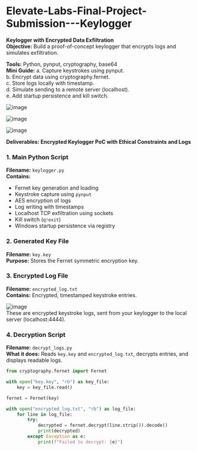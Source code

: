 # Elevate-Labs-Final-Project-Submission---Keylogger

**Keylogger with Encrypted Data Exfiltration**       
**Objective:** Build a proof-of-concept keylogger that encrypts logs and simulates exfiltration.    

**Tools:** Python, pynput, cryptography, base64     
**Mini Guide:**
a. Capture keystrokes using pynput.     
b. Encrypt data using cryptography.fernet.    
c. Store logs locally with timestamp.       
d. Simulate sending to a remote server (localhost).    
e. Add startup persistence and kill switch.    

![image](https://github.com/user-attachments/assets/9eddcf20-65db-4d5b-a457-fb6a1ee65073)

![image](https://github.com/user-attachments/assets/1787008b-f066-41a7-821b-d97105ae4197)

![image](https://github.com/user-attachments/assets/60fe28d4-6bbe-436a-baa3-fa645d883e95)


**Deliverables: Encrypted Keylogger PoC with Ethical Constraints and Logs**

### 1. **Main Python Script**

**Filename:** `keylogger.py`     
**Contains:**

* Fernet key generation and loading
* Keystroke capture using `pynput`
* AES encryption of logs
* Log writing with timestamps
* Localhost TCP exfiltration using sockets
* Kill switch (`q!exit`)
* Windows startup persistence via registry

### 2. **Generated Key File**

**Filename:** `key.key`    
**Purpose:** Stores the Fernet symmetric encryption key.

### 3. **Encrypted Log File**

**Filename:** `encrypted_log.txt`    
**Contains:** 
Encrypted, timestamped keystroke entries.    

![image](https://github.com/user-attachments/assets/62caff5a-ddcd-4717-8e44-b33aa052944d)    
These are encrypted keystroke logs, sent from your keylogger to the local server (localhost:4444).


### 4. **Decryption Script**

**Filename:** `decrypt_logs.py`    
**What it does:** Reads `key.key` and `encrypted_log.txt`, decrypts entries, and displays readable logs.

```python
from cryptography.fernet import Fernet

with open("key.key", "rb") as key_file:
    key = key_file.read()

fernet = Fernet(key)

with open("encrypted_log.txt", "rb") as log_file:
    for line in log_file:
        try:
            decrypted = fernet.decrypt(line.strip()).decode()
            print(decrypted)
        except Exception as e:
            print(f"Failed to decrypt: {e}")
```


